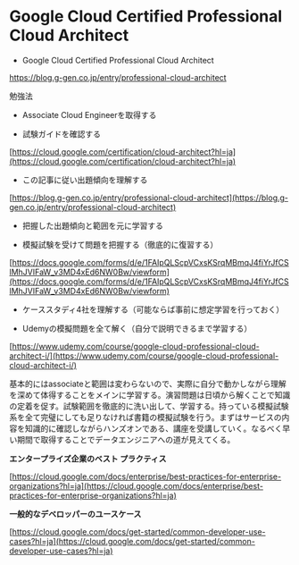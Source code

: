 # Google Cloud Certified Professional Cloud Architect

- Google Cloud Certified Professional Cloud Architect

https://blog.g-gen.co.jp/entry/professional-cloud-architect

勉強法

- Associate Cloud Engineerを取得する

- 試験ガイドを確認する

[https://cloud.google.com/certification/cloud-architect?hl=ja](https://cloud.google.com/certification/cloud-architect?hl=ja)

- この記事に従い出題傾向を理解する

[https://blog.g-gen.co.jp/entry/professional-cloud-architect](https://blog.g-gen.co.jp/entry/professional-cloud-architect)

- 把握した出題傾向と範囲を元に学習する

- 模擬試験を受けて問題を把握する（徹底的に復習する）

[https://docs.google.com/forms/d/e/1FAIpQLScpVCxsKSrqMBmqJ4fiYrJfCSlMhJVIFaW_v3MD4xEd6NW0Bw/viewform](https://docs.google.com/forms/d/e/1FAIpQLScpVCxsKSrqMBmqJ4fiYrJfCSlMhJVIFaW_v3MD4xEd6NW0Bw/viewform)

- ケーススタディ4社を理解する（可能ならば事前に想定学習を行っておく）

- Udemyの模擬問題を全て解く（自分で説明できるまで学習する）

[https://www.udemy.com/course/google-cloud-professional-cloud-architect-i/](https://www.udemy.com/course/google-cloud-professional-cloud-architect-i/)

基本的にはassociateと範囲は変わらないので、実際に自分で動かしながら理解を深めて体得することをメインに学習する。演習問題は日頃から解くことで知識の定着を促す。試験範囲を徹底的に洗い出して、学習する。持っている模擬試験系を全て完璧にしても足りなければ書籍の模擬試験を行う。まずはサービスの内容を知識的に確認しながらハンズオンである、講座を受講していく。なるべく早い期間で取得することでデータエンジニアへの道が見えてくる。

**エンタープライズ企業のベスト プラクティス**

[https://cloud.google.com/docs/enterprise/best-practices-for-enterprise-organizations?hl=ja](https://cloud.google.com/docs/enterprise/best-practices-for-enterprise-organizations?hl=ja)

****一般的なデベロッパーのユースケース****

[https://cloud.google.com/docs/get-started/common-developer-use-cases?hl=ja](https://cloud.google.com/docs/get-started/common-developer-use-cases?hl=ja)